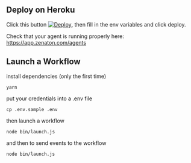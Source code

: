 ## Deploy on Heroku

Click this button [![Deploy](https://www.herokucdn.com/deploy/button.svg)](https://heroku.com/deploy), then fill in the env variables and click deploy.

Check that your agent is running properly here: https://app.zenaton.com/agents

## Launch a Workflow

install dependencies (only the first time)
```
yarn
```

put your credentials into a .env file
```
cp .env.sample .env
```

then launch a workflow
```
node bin/launch.js
```

and then to send events to the workflow
```
node bin/launch.js
```